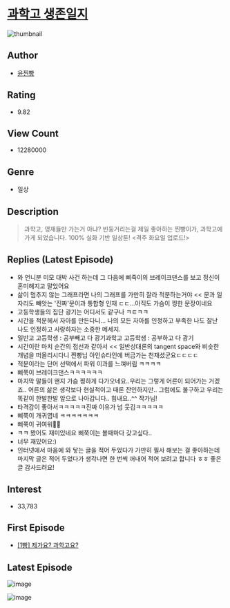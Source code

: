 # [과학고 생존일지](https://comic.naver.com/bestChallenge/list?titleId=763952)
![thumbnail](https://image-comic.pstatic.net/user_contents_data/challenge_comic/2021/05/03/342080/thumbnail_202x164b59157eb_8e05_4553_8e5c_e3fcb6853ad0_00001961.JPEG)

## Author
- [윤찐빵](https://comic.naver.com/artistTitle?id=342080)

## Rating
- 9.82

## View Count
- 12280000

## Genre
- 일상

## Description
> 과학고, 영재들만 가는거 아냐? 빈둥거리는걸 제일 좋아하는 찐빵이가, 과학고에 가게 되었습니다. 100% 실화 기반 일상툰! <격주 화요일 업로드!>

## Replies (Latest Episode)
- 와 언니분 미모 대박 사건 하는데 그 다음에 삐죽이의 브레이크댄스를 보고 정신이 혼미해지고 말았어요
- 삶이 멈추지 않는 그래프라면 나의 그래프를 가만히 잘라 적분하는거야 << 문과 일자리도 빼앗는 '진짜'문이과 통합형 인재 ㄷㄷ...아직도 가슴이 찡한 문장이네요
- 고등학생들의 집단 광기는 어디서도 같구나 ㅋㅌㅋㅋ
- 시간을 적분헤서 자아를 만든다니... 나의 모든 자아를 인정하고 부족한 나도 잘난 나도 인정하고 사랑하자는 소중한 메세지.
- 일반고 고등학생 : 공부빼고 다 광기과학고 고등학생 : 공부하고 다 광기
- 시간이란 마치 순간의 접선과 같아서 << 일반상대론의 tangent space와 비슷한 개념을 떠올리시다니 찐빵님 아인슈타인에 버금가는 천재셨군요ㄷㄷㄷㄷ
- 적분이라는 단어 선택에서 파워 이과를 느껴버림 ㅋㅋㅋㅋ
- 삐쭉이 브레이크댄스ㅋㅋㅋㅋㅋㅋ
- 마지막 말들이 왠지 가슴 찡하게 다가오네요..우리는 그렇게 어른이 되어가는 거겠죠.. 어른의 삶은 생각보다 현실적이고 때론 잔인하지만.. 그럼에도 불구하고 우리는 똑같이 한발한발 앞으로 나아갑니다.. 힘내요..^^ 작가님!
- 타격감이 좋아서ㅋㅋㅋㅋㅋ진짜 이유가 넘 웃김ㅋㅋㅋㅋㅋ
- 삐쭉이 개귀엽네 ㅋㅋㅋㅋㅋㅋㅋ
- 삐쭉이 귀여워🐸💜
- ㅋㅋ 봤어도 재미있네요 삐쭉이는 볼때마다 갖고싶다..
- 너무 재밌어요:)
- 인터넷에서 마음에 와 닿는 글을 적어 두었다가 가만히 필사 해보는 걸 좋아하는데 마지막 글은 적어 두었다가 생각나면 한 번씩 꺼내어 적어 보려고 합니다 ㅎㅎ 좋은 글 감사드려요!

## Interest
- 33,783

## First Episode
- [[1빵] 제가요? 과학고요?](https://comic.naver.com/bestChallenge/detail?titleId=763952&no=2)

## Latest Episode
![image](https://image-comic.pstatic.net/user_contents_data/challenge_comic/2023/05/09/342080/upload_7293407219729052729.jpeg)

![image](https://image-comic.pstatic.net/user_contents_data/challenge_comic/2023/05/09/342080/upload_3616499594581587511.jpeg)
